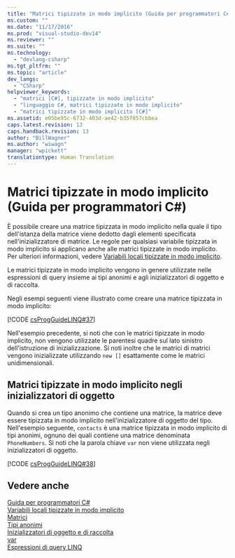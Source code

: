 ```yaml
---
title: "Matrici tipizzate in modo implicito (Guida per programmatori C#) | Microsoft Docs"
ms.custom: ""
ms.date: "11/17/2016"
ms.prod: "visual-studio-dev14"
ms.reviewer: ""
ms.suite: ""
ms.technology: 
  - "devlang-csharp"
ms.tgt_pltfrm: ""
ms.topic: "article"
dev_langs: 
  - "CSharp"
helpviewer_keywords: 
  - "matrici [C#], tipizzate in modo implicito"
  - "linguaggio C#, matrici tipizzate in modo implicito"
  - "matrici tipizzate in modo implicito [C#]"
ms.assetid: e05be95c-6732-403d-ae42-b35f057cbbea
caps.latest.revision: 13
caps.handback.revision: 13
author: "BillWagner"
ms.author: "wiwagn"
manager: "wpickett"
translationtype: Human Translation
---
```

# Matrici tipizzate in modo implicito (Guida per programmatori C#)
È possibile creare una matrice tipizzata in modo implicito nella quale il tipo dell'istanza della matrice viene dedotto dagli elementi specificata nell'inizializzatore di matrice.  Le regole per qualsiasi variabile tipizzata in modo implicito si applicano anche alle matrici tipizzate in modo implicito.  Per ulteriori informazioni, vedere [Variabili locali tipizzate in modo implicito](../../../csharp/programming-guide/classes-and-structs/implicitly-typed-local-variables.md).  
  
 Le matrici tipizzate in modo implicito vengono in genere utilizzate nelle espressioni di query insieme ai tipi anonimi e agli inizializzatori di oggetto e di raccolta.  
  
 Negli esempi seguenti viene illustrato come creare una matrice tipizzata in modo implicito:  
  
 [!CODE [csProgGuideLINQ#37](../CodeSnippet/VS_Snippets_VBCSharp/csProgGuideLINQ#37)]  
  
 Nell'esempio precedente, si noti che con le matrici tipizzate in modo implicito, non vengono utilizzate le parentesi quadre sul lato sinistro dell'istruzione di inizializzazione.  Si noti inoltre che le matrici di matrici vengono inizializzate utilizzando `new []` esattamente come le matrici unidimensionali.  
  
## Matrici tipizzate in modo implicito negli inizializzatori di oggetto  
 Quando si crea un tipo anonimo che contiene una matrice, la matrice deve essere tipizzata in modo implicito nell'inizializzatore di oggetto del tipo.  Nell'esempio seguente, `contacts` è una matrice tipizzata in modo implicito di tipi anonimi, ognuno dei quali contiene una matrice denominata `PhoneNumbers`.  Si noti che la parola chiave `var` non viene utilizzata negli inizializzatori di oggetto.  
  
 [!CODE [csProgGuideLINQ#38](../CodeSnippet/VS_Snippets_VBCSharp/csProgGuideLINQ#38)]  
  
## Vedere anche  
 [Guida per programmatori C\#](../../../csharp/programming-guide/index.md)   
 [Variabili locali tipizzate in modo implicito](../../../csharp/programming-guide/classes-and-structs/implicitly-typed-local-variables.md)   
 [Matrici](../../../csharp/programming-guide/arrays/index.md)   
 [Tipi anonimi](../../../csharp/programming-guide/classes-and-structs/anonymous-types.md)   
 [Inizializzatori di oggetto e di raccolta](../../../csharp/programming-guide/classes-and-structs/object-and-collection-initializers.md)   
 [var](../../../csharp/language-reference/keywords/var.md)   
 [Espressioni di query LINQ](../../../csharp/programming-guide/linq-query-expressions/index.md)
